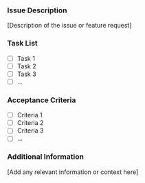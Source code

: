### Issue Description

[Description of the issue or feature request]

### Task List

- [ ] Task 1
- [ ] Task 2
- [ ] Task 3
- [ ] ...

### Acceptance Criteria

- [ ] Criteria 1
- [ ] Criteria 2
- [ ] Criteria 3
- [ ] ...

### Additional Information

[Add any relevant information or context here]
